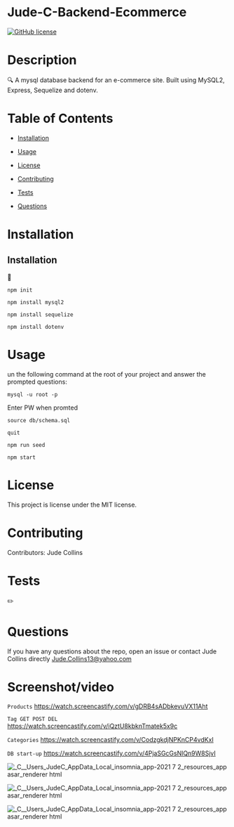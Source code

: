 # Jude-C-Backend-Ecommerce
[![GitHub license](https://img.shields.io/badge/license-MIT-blue.svg)](https://github.com/JudeCollins/Jude-C-Backend-Ecommerce)

# Description
🔍 A mysql database backend for an e-commerce site. Built using MySQL2, Express, Sequelize and dotenv.


# Table of Contents 

* [Installation](#installation)

* [Usage](#usage)

* [License](#license)

* [Contributing](#contributing)

* [Tests](#tests)

* [Questions](#questions)

# Installation

## Installation
💾   
  
`npm init`

`npm install mysql2`

`npm install sequelize`

`npm install dotenv`
# Usage

un the following command at the root of your project and answer the prompted questions:

`mysql -u root -p`

Enter PW when promted

`source db/schema.sql`

`quit`

`npm run seed`
  
`npm start`

# License

This project is license under the MIT license.

# Contributing

​Contributors: Jude Collins

# Tests

✏️

# Questions

If you have any questions about the repo, open an issue or contact Jude Collins directly 
Jude.Collins13@yahoo.com

# Screenshot/video
`Products`
https://watch.screencastify.com/v/gDRB4sADbkevuVX11Aht


`Tag GET POST DEL`
https://watch.screencastify.com/v/iQztU8kbknTmatek5x9c


`Categories`
https://watch.screencastify.com/v/CodzgkdjNPKnCP4vdKxI

`DB start-up`
https://watch.screencastify.com/v/4PjaSGcGsNlQn9W8SjvI




![_C__Users_JudeC_AppData_Local_insomnia_app-2021 7 2_resources_app asar_renderer html](https://user-images.githubusercontent.com/91752290/152656534-0f4423b4-138e-416d-a9a3-c43418c1d0bb.png)




![_C__Users_JudeC_AppData_Local_insomnia_app-2021 7 2_resources_app asar_renderer html](https://user-images.githubusercontent.com/91752290/152656654-2f642a34-f979-4ecd-b359-9a2b38b94c5d.png)




![_C__Users_JudeC_AppData_Local_insomnia_app-2021 7 2_resources_app asar_renderer html](https://user-images.githubusercontent.com/91752290/152656674-5aaf72f4-7ef0-49d7-95e7-e0efbb70d9e2.png)





